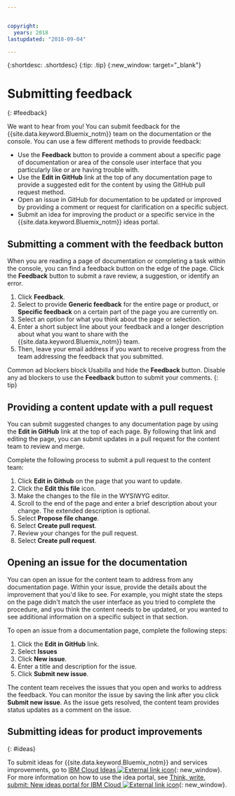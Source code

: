 ```yaml
---


copyright:
  years: 2018
lastupdated: "2018-09-04"

---
```


{:shortdesc: .shortdesc}
{:tip: .tip}
{:new_window: target="_blank"}

# Submitting feedback
{: #feedback}

We want to hear from you! You can submit feedback for the {{site.data.keyword.Bluemix_notm}} team on the documentation or the console. You can use a few different methods to provide feedback:

* Use the **Feedback** button to provide a comment about a specific page of documentation or area of the console user interface that you particularly like or are having trouble with.
* Use the **Edit in GitHub** link at the top of any documentation page to provide a suggested edit for the content by using the GitHub pull request method.
* Open an issue in GitHub for documentation to be updated or improved by providing a comment or request for clarification on a specific subject. 
* Submit an idea for improving the product or a specific service in the {{site.data.keyword.Bluemix_notm}} ideas portal.

## Submitting a comment with the feedback button

When you are reading a page of documentation or completing a task within the console, you can find a feedback button on the edge of the page. Click the **Feedback** button to submit a rave review, a suggestion, or identify an error.

1. Click **Feedback**.
2. Select to provide **Generic feedback** for the entire page or product, or **Specific feedback** on a certain part of the page you are currently on.
3. Select an option for what you think about the page or selection.
4. Enter a short subject line about your feedback and a longer description about what you want to share with the {{site.data.keyword.Bluemix_notm}} team.
5. Then, leave your email address if you want to receive progress from the team addressing the feedback that you submitted.

Common ad blockers block Usabilla and hide the **Feedback** button. Disable any ad blockers to use the **Feedback** button to submit your comments.
{: tip}

## Providing a content update with a pull request

You can submit suggested changes to any documentation page by using the **Edit in GitHub** link at the top of each page. By following that link and editing the page, you can submit updates in a pull request for the content team to review and merge. 

Complete the following process to submit a pull request to the content team:

1. Click **Edit in Github** on the page that you want to update.
2. Click the **Edit this file** icon.
3. Make the changes to the file in the WYSIWYG editor.
4. Scroll to the end of the page and enter a brief description about your change. The extended description is optional.
5. Select **Propose file change**.
6. Select **Create pull request**.
7. Review your changes for the pull request.
8. Select **Create pull request**. 

## Opening an issue for the documentation

You can open an issue for the content team to address from any documentation page. Within your issue, provide the details about the improvement that you'd like to see. For example, you might state the steps on the page didn't match the user interface as you tried to complete the procedure, and you think the content needs to be updated, or you wanted to see additional information on a specific subject in that section.

To open an issue from a documentation page, complete the following steps:

1. Click the **Edit in GitHub** link.
2. Select **Issues**
3. Click **New issue**.
4. Enter a title and description for the issue.
5. Click **Submit new issue**. 

The content team receives the issues that you open and works to address the feedback. You can monitor the issue by saving the link after you click **Submit new issue**. As the issue gets resolved, the content team provides status updates as a comment on the issue.

## Submitting ideas for product improvements
{: #ideas}

To submit ideas for {{site.data.keyword.Bluemix_notm}} and services improvements, go to [IBM Cloud Ideas ![External link icon](../icons/launch-glyph.svg)](https://ibmcloud.ideas.aha.io){: new_window}. For more information on how to use the idea portal, see [Think, write, submit: New ideas portal for IBM Cloud ![External link icon](../icons/launch-glyph.svg)](https://developer.ibm.com/bluemix/2016/10/05/think-write-submit/){: new_window}.


